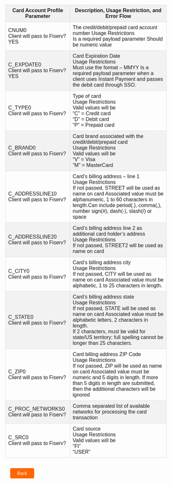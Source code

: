 <html>
  <table style="width: 100%;" class="err-table">
            <thead>
                <tr>
                    <th> Card Account Profile Parameter</th>
                    <th> Description, Usage Restriction, and Error Flow </th>
                </tr>
            </thead>
            <tbody>
                <tr>
                    <td rowspan="1">CNUM0 </br>Client will pass to Fiserv? YES</td>
                    <td>The credit/debit/prepaid card account number Usage Restrictions
                    </br>Is a required payload parameter Should be numeric value</td>
                </tr>
                <tr>
                    <td rowspan="1">C_EXPDATE0 </br>Client will pass to Fiserv? YES</td>
                    <td>Card Expiration Date</br>Usage Restrictions</br>Must use the format – MMYY Is a required payload parameter when a client uses Instant Payment and passes the debit card through SSO.</td>
                </tr>
                <tr>
                    <td rowspan="1">C_TYPE0 </br>Client will pass to Fiserv? </td>
                    <td>Type of card</br>Usage Restrictions</br>Valid values will be</br>“C” = Credit card</br>“D” = Debit card</br>“P” = Prepaid card</td>
                </tr>
                <tr>
                    <td rowspan="1">C_BRAND0 </br>Client will pass to Fiserv? </td>
                    <td>Card brand associated with the credit/debit/prepaid card</br>Usage Restrictions  </br>Valid values will be</br>“V” = Visa</br>“M” = MasterCard</td>
                </tr>
                <tr>
                    <td rowspan="1">C_ADDRESSLINE10 </br>Client will pass to Fiserv? </td>
                    <td>Card’s billing address – line 1</br>Usage Restrictions</br>If not passed, STREET will be used as name on card Associated value must be alphanumeric, 1 to 60 characters in length.Can include period(.), comma(,), number sign(#), dash(-), slash(/) or space</td>
                </tr>
                <tr>
                    <td rowspan="1">C_ADDRESSLINE20 </br>Client will pass to Fiserv? </td>
                    <td>Card’s billing address line 2 as additional card holder’s address</br>Usage Restrictions</br>If not passed, STREET2 will be used as name on card</td>
                </tr>
                <tr>
                    <td rowspan="1">C_CITY0 </br>Client will pass to Fiserv? </td>
                    <td>Card’s billing address city</br>Usage Restrictions</br>If not passed, CITY will be used as name on card Associated value must be alphabetic, 1 to 25 characters in length.</td>
                </tr>
                <tr>
                    <td rowspan="1">C_STATE0 </br>Client will pass to Fiserv? </td>
                    <td>Card’s billing address state</br>Usage Restrictions</br>If not passed, STATE will be used as name on card Associated value must be alphabetic letters, 2 characters in length.</br> If 2 characters, must be valid for state/US territory; full spelling cannot be longer than 25 characters.</td>
                </tr>
                <tr>
                    <td rowspan="1">C_ZIP0 </br>Client will pass to Fiserv? </td>
                    <td>Card billing address ZIP Code</br>Usage Restrictions</br>If not passed, ZIP will be used as name on card Associated value must be numeric and 5 digits in length. If more than 5 digits in length are submitted, then the additional characters will be ignored</td>
                </tr>
                <tr>
                    <td rowspan="1">C_PROC_NETWORKS0 </br>Client will pass to Fiserv? </td>
                    <td>Comma separated list of available networks for processing the card transaction  </td>
                </tr>
                <tr>
                    <td rowspan="1">C_SRC0 </br>Client will pass to Fiserv? </td>
                    <td>Card source </br>Usage Restrictions</br>Valid values will be</br> “FI” </br>“USER”</td>
                </tr>
            </tbody>
        </table>
</html>
<div class="table-3-button-container">
    <br>
    <div class="table-3-left-button">
        <a href="?path=docs/getting-started/TN-Integration-Guide/SSO-Tables/table-2.md">
        Back</a>
    </div>
</div>
<style>
    .table-3-button-container {
        position: relative;
        width: 100%;
        height: 30px;
        font-family: sans-serif;
        margin: 0px 15px;
    }
    .table-3-left-button a{
        position: absolute;
        display: inline;
        border: 0px;
        background: rgb(255, 102, 0);
        color: rgb(255, 255, 255);
        padding: 8px 22px;
        cursor: pointer;
        border-radius: 4px;                                
        text-align: center;
        text-decoration: none;
        transition: all 0.3s ease;
    }
    .table-3-left-button a{ 
        left: 0;
    }
    .table-3-left-button a:hover {
        color: #f60;
        background-color: white;
        border: 2px solid #f60;
    }
   .err-table {
        font-family: Arial, Helvetica, sans-serif;
        border-collapse: collapse;
        width: 100%;
        }
        .err-table td, .err-table th {
        border: 1px solid #ddd;
        padding: 8px;
        }
        .err-table th {
            background-color:#f1f1f1
        }
        .err-table tr:nth-child(even){
            background-color: #f2f2f2;
            }
    </style>